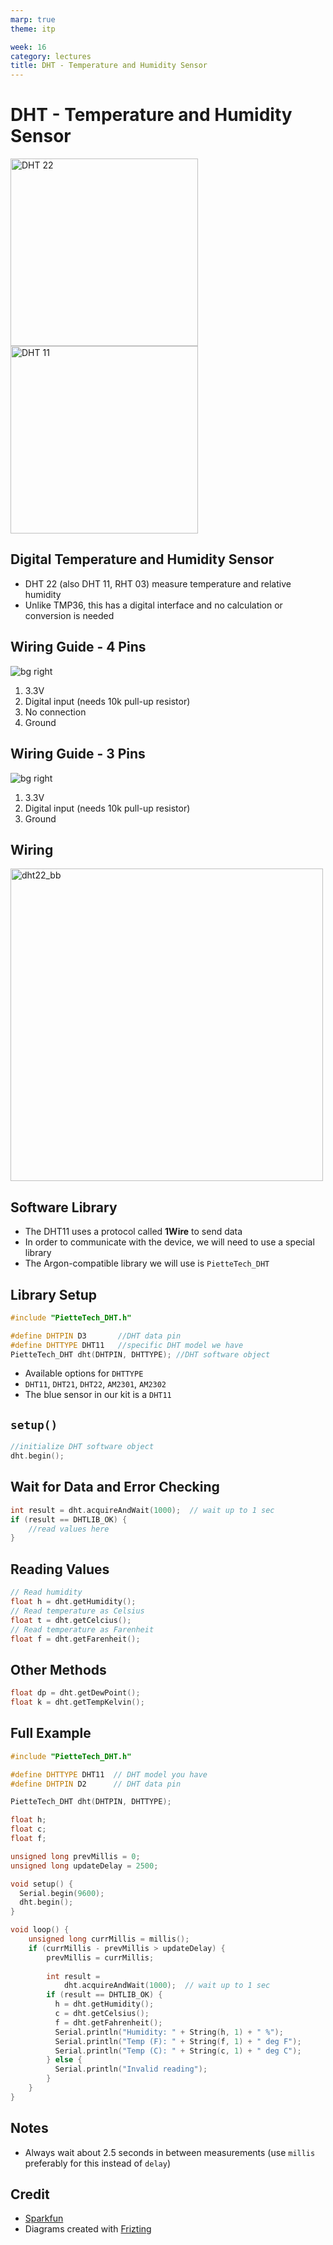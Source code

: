 ```yaml
---
marp: true
theme: itp

week: 16
category: lectures
title: DHT - Temperature and Humidity Sensor
---
```


<!-- headingDivider: 2 -->

# DHT - Temperature and Humidity Sensor

<img src="lecture_dht.assets/dht22.jpg" alt="DHT 22" style="width:300px;" /> <img src="lecture_dht.assets/dht11.png" alt="DHT 11" style="width:300px;" /> 



## Digital Temperature and Humidity Sensor

* DHT 22 (also DHT 11, RHT 03) measure temperature and relative humidity
* Unlike TMP36, this has a digital interface and no calculation or conversion is needed

## Wiring Guide - 4 Pins
![bg right](lecture_dht.assets/10167-02_pinout.jpg) 

1. 3.3V
2. Digital input (needs 10k pull-up resistor)
3. No connection
4. Ground


## Wiring Guide - 3 Pins

![bg right](lecture_dht.assets/10167-02_pinout_3pin.jpg) 

1. 3.3V
2. Digital input (needs 10k pull-up resistor)
3. Ground
## Wiring

<img src="lecture_dht.assets/dht22_bb.png" alt="dht22_bb" style="width:500px;" />

## Software Library

* The DHT11 uses a protocol called **1Wire** to send data
* In order to communicate with the device, we will need to use a special library 
* The Argon-compatible library we will use is
  ```PietteTech_DHT```



## Library Setup

```c++
#include "PietteTech_DHT.h"
```

```c++
#define DHTPIN D3		//DHT data pin
#define DHTTYPE DHT11	//specific DHT model we have
PietteTech_DHT dht(DHTPIN, DHTTYPE); //DHT software object
```
*  Available options for `DHTTYPE` 
  * `DHT11`, `DHT21`, `DHT22`, `AM2301`, `AM2302`
  * The blue sensor in our kit is a `DHT11`

## ```setup()```

```c++
//initialize DHT software object
dht.begin();
```

## Wait for Data and Error Checking

```c++
int result = dht.acquireAndWait(1000);  // wait up to 1 sec
if (result == DHTLIB_OK) {
	//read values here
}
```

## Reading Values

```c++
// Read humidity
float h = dht.getHumidity();
// Read temperature as Celsius
float t = dht.getCelcius();
// Read temperature as Farenheit
float f = dht.getFarenheit();
```

## Other Methods

```c++
float dp = dht.getDewPoint();
float k = dht.getTempKelvin();
```

## Full Example

```c++
#include "PietteTech_DHT.h"

#define DHTTYPE DHT11  // DHT model you have
#define DHTPIN D2      // DHT data pin

PietteTech_DHT dht(DHTPIN, DHTTYPE);

float h;
float c;
float f;

unsigned long prevMillis = 0;
unsigned long updateDelay = 2500;

void setup() {
  Serial.begin(9600);
  dht.begin();
}

void loop() {
    unsigned long currMillis = millis();
    if (currMillis - prevMillis > updateDelay) {
        prevMillis = currMillis;
		
		int result =
			dht.acquireAndWait(1000);  // wait up to 1 sec 
		if (result == DHTLIB_OK) {
		  h = dht.getHumidity();
		  c = dht.getCelsius();
		  f = dht.getFahrenheit();
		  Serial.println("Humidity: " + String(h, 1) + " %");
		  Serial.println("Temp (F): " + String(f, 1) + " deg F");
		  Serial.println("Temp (C): " + String(c, 1) + " deg C");
		} else {
		  Serial.println("Invalid reading");
		}
	}
}


```

## Notes

* Always wait about 2.5 seconds in between measurements (use `millis` preferably for this instead of `delay`)

## Credit

* [Sparkfun](https://www.sparkfun.com/products/10167)
* Diagrams created with [Frizting](https://fritzing.org)






























